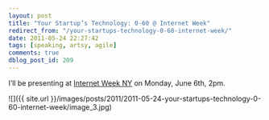 ```yaml
---
layout: post
title: "Your Startup’s Technology: 0-60 @ Internet Week"
redirect_from: "/your-startups-technology-0-60-internet-week/"
date: 2011-05-24 22:27:42
tags: [speaking, artsy, agile]
comments: true
dblog_post_id: 209
---
```

I’ll be presenting at [Internet Week NY](http://www.internetweekny.com) on Monday, June 6th, 2pm.

![]({{ site.url }}/images/posts/2011/2011-05-24-your-startups-technology-0-60-internet-week/image_3.jpg)
